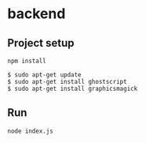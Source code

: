 # backend

## Project setup
```
npm install

$ sudo apt-get update
$ sudo apt-get install ghostscript
$ sudo apt-get install graphicsmagick
```

## Run
```
node index.js
```
